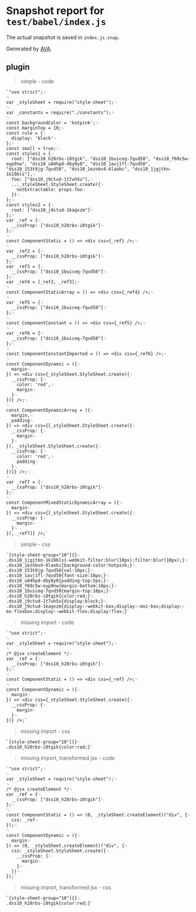 # Snapshot report for `test/babel/index.js`

The actual snapshot is saved in `index.js.snap`.

Generated by [AVA](https://ava.li).

## plugin

> simple - code

    `"use strict";␊
    ␊
    var _styleSheet = require("style-sheet");␊
    ␊
    var _constants = require("./constants");␊
    ␊
    const backgroundColor = 'hotpink';␊
    const marginTop = 10;␊
    const rule = {␊
      display: 'block'␊
    };␊
    const small = true;␊
    const styles1 = {␊
      root: ["dss10_h28rbs-i0tgik", "dss10_1buiceq-7qvd50", "dss10_f69c5w-oyp9nw", "dss10_u84hpd-dby8y8", "dss10_1avj1fl-7qvd50", "dss10_153t8jg-7qvd50", "dss10_1eznbv4-6laobc", "dss10_1jgjtkn-1k19bls"],␊
      foo: ["dss10_j9ctud-1t7uh5u"],␊
      ..._styleSheet.StyleSheet.create({␊
        notExtractable: props.foo␊
      })␊
    };␊
    const styles2 = {␊
      root: ["dss10_j9ctud-1kagvzm"]␊
    };␊
    var _ref = {␊
      __cssProp: ["dss10_h28rbs-i0tgik"]␊
    };␊
    ␊
    const ComponentStatic = () => <div css={_ref} />;␊
    ␊
    var _ref2 = {␊
      __cssProp: ["dss10_h28rbs-i0tgik"]␊
    };␊
    var _ref3 = {␊
      __cssProp: ["dss10_1buiceq-7qvd50"]␊
    };␊
    var _ref4 = [_ref2, _ref3];␊
    ␊
    const ComponentStaticArray = () => <div css={_ref4} />;␊
    ␊
    var _ref5 = {␊
      __cssProp: ["dss10_1buiceq-7qvd50"]␊
    };␊
    ␊
    const ComponentConstant = () => <div css={_ref5} />;␊
    ␊
    var _ref6 = {␊
      __cssProp: ["dss10_1buiceq-7qvd50"]␊
    };␊
    ␊
    const ComponentConstantImported = () => <div css={_ref6} />;␊
    ␊
    const ComponentDynamic = ({␊
      margin␊
    }) => <div css={_styleSheet.StyleSheet.create({␊
      __cssProp: {␊
        color: 'red',␊
        margin␊
      }␊
    })} />;␊
    ␊
    const ComponentDynamicArray = ({␊
      margin,␊
      padding␊
    }) => <div css={[_styleSheet.StyleSheet.create({␊
      __cssProp: {␊
        margin␊
      }␊
    }), _styleSheet.StyleSheet.create({␊
      __cssProp: {␊
        color: 'red',␊
        padding␊
      }␊
    })]} />;␊
    ␊
    var _ref7 = {␊
      __cssProp: ["dss10_h28rbs-i0tgik"]␊
    };␊
    ␊
    const ComponentMixedStaticDynamicArray = ({␊
      margin␊
    }) => <div css={[_styleSheet.StyleSheet.create({␊
      __cssProp: {␊
        margin␊
      }␊
    }), _ref7]} />;`

> simple - css

    `[style-sheet-group="10"]{}␊
    .dss10_1jgjtkn-1k19bls{-webkit-filter:blur(10px);filter:blur(10px);}␊
    .dss10_1eznbv4-6laobc{background-color:hotpink;}␊
    .dss10_153t8jg-7qvd50{val:10px;}␊
    .dss10_1avj1fl-7qvd50{font-size:10px;}␊
    .dss10_u84hpd-dby8y8{padding-top:5px;}␊
    .dss10_f69c5w-oyp9nw{margin-bottom:10px;}␊
    .dss10_1buiceq-7qvd50{margin-top:10px;}␊
    .dss10_h28rbs-i0tgik{color:red;}␊
    .dss10_j9ctud-1t7uh5u{display:block;}␊
    .dss10_j9ctud-1kagvzm{display:-webkit-box;display:-moz-box;display:-ms-flexbox;display:-webkit-flex;display:flex;}`

> missing import - code

    `"use strict";␊
    ␊
    var _styleSheet = require("style-sheet");␊
    ␊
    /* @jsx createElement */␊
    var _ref = {␊
      __cssProp: ["dss10_h28rbs-i0tgik"]␊
    };␊
    ␊
    const ComponentStatic = () => <div css={_ref} />;␊
    ␊
    const ComponentDynamic = ({␊
      margin␊
    }) => <div css={_styleSheet.StyleSheet.create({␊
      __cssProp: {␊
        margin␊
      }␊
    })} />;`

> missing import - css

    `[style-sheet-group="10"]{}␊
    .dss10_h28rbs-i0tgik{color:red;}`

> missing import, transformed jsx - code

    `"use strict";␊
    ␊
    var _styleSheet = require("style-sheet");␊
    ␊
    /* @jsx createElement */␊
    var _ref = {␊
      __cssProp: ["dss10_h28rbs-i0tgik"]␊
    };␊
    ␊
    const ComponentStatic = () => (0, _styleSheet.createElement)("div", {␊
      css: _ref␊
    });␊
    ␊
    const ComponentDynamic = ({␊
      margin␊
    }) => (0, _styleSheet.createElement)("div", {␊
      css: _styleSheet.StyleSheet.create({␊
        __cssProp: {␊
          margin␊
        }␊
      })␊
    });`

> missing import, transformed jsx - css

    `[style-sheet-group="10"]{}␊
    .dss10_h28rbs-i0tgik{color:red;}`
